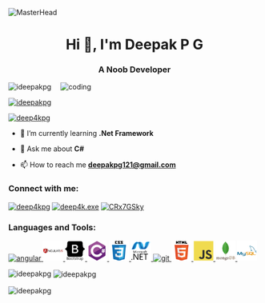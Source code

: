 ![MasterHead](https://media.giphy.com/media/aNqEFrYVnsS52/giphy.gif)


<h1 align="center">Hi 👋, I'm Deepak P G</h1>
<h3 align="center">A Noob Developer</h3>
<img align="right" alt="coding" width="400" src="https://media.giphy.com/media/3oKIPnAiaMCws8nOsE/giphy.gif">

<p align="left"> <img src="https://komarev.com/ghpvc/?username=ideepakpg&label=Profile%20views&color=0e75b6&style=flat" alt="ideepakpg" /> </p>

<p align="left"> <a href="https://github.com/ryo-ma/github-profile-trophy"><img src="https://github-profile-trophy.vercel.app/?username=ideepakpg" alt="ideepakpg" /></a> </p>

<p align="left"> <a href="https://twitter.com/deep4kpg" target="blank"><img src="https://img.shields.io/twitter/follow/deep4kpg?logo=twitter&style=for-the-badge" alt="deep4kpg" /></a> </p>

- 🌱 I’m currently learning **.Net Framework**

- 💬 Ask me about **C#**

- 📫 How to reach me **deepakpg121@gmail.com**

<h3 align="left">Connect with me:</h3>
<p align="left">
<a href="https://twitter.com/deep4kpg" target="blank"><img align="center" src="https://raw.githubusercontent.com/rahuldkjain/github-profile-readme-generator/master/src/images/icons/Social/twitter.svg" alt="deep4kpg" height="30" width="40" /></a>
<a href="https://instagram.com/deep4k.exe" target="blank"><img align="center" src="https://raw.githubusercontent.com/rahuldkjain/github-profile-readme-generator/master/src/images/icons/Social/instagram.svg" alt="deep4k.exe" height="30" width="40" /></a>
<a href="https://discord.gg/CRx7GSky" target="blank"><img align="center" src="https://raw.githubusercontent.com/rahuldkjain/github-profile-readme-generator/master/src/images/icons/Social/discord.svg" alt="CRx7GSky" height="30" width="40" /></a>
</p>

<h3 align="left">Languages and Tools:</h3>
<p align="left"> <a href="https://angular.io" target="_blank" rel="noreferrer"> <img src="https://angular.io/assets/images/logos/angular/angular.svg" alt="angular" width="40" height="40"/> </a> <a href="https://angular.io" target="_blank" rel="noreferrer"> <img src="https://raw.githubusercontent.com/devicons/devicon/master/icons/angularjs/angularjs-original-wordmark.svg" alt="angularjs" width="40" height="40"/> </a> <a href="https://getbootstrap.com" target="_blank" rel="noreferrer"> <img src="https://raw.githubusercontent.com/devicons/devicon/master/icons/bootstrap/bootstrap-plain-wordmark.svg" alt="bootstrap" width="40" height="40"/> </a> <a href="https://www.w3schools.com/cs/" target="_blank" rel="noreferrer"> <img src="https://raw.githubusercontent.com/devicons/devicon/master/icons/csharp/csharp-original.svg" alt="csharp" width="40" height="40"/> </a> <a href="https://www.w3schools.com/css/" target="_blank" rel="noreferrer"> <img src="https://raw.githubusercontent.com/devicons/devicon/master/icons/css3/css3-original-wordmark.svg" alt="css3" width="40" height="40"/> </a> <a href="https://dotnet.microsoft.com/" target="_blank" rel="noreferrer"> <img src="https://raw.githubusercontent.com/devicons/devicon/master/icons/dot-net/dot-net-original-wordmark.svg" alt="dotnet" width="40" height="40"/> </a> <a href="https://git-scm.com/" target="_blank" rel="noreferrer"> <img src="https://www.vectorlogo.zone/logos/git-scm/git-scm-icon.svg" alt="git" width="40" height="40"/> </a> <a href="https://www.w3.org/html/" target="_blank" rel="noreferrer"> <img src="https://raw.githubusercontent.com/devicons/devicon/master/icons/html5/html5-original-wordmark.svg" alt="html5" width="40" height="40"/> </a> <a href="https://developer.mozilla.org/en-US/docs/Web/JavaScript" target="_blank" rel="noreferrer"> <img src="https://raw.githubusercontent.com/devicons/devicon/master/icons/javascript/javascript-original.svg" alt="javascript" width="40" height="40"/> </a> <a href="https://www.mongodb.com/" target="_blank" rel="noreferrer"> <img src="https://raw.githubusercontent.com/devicons/devicon/master/icons/mongodb/mongodb-original-wordmark.svg" alt="mongodb" width="40" height="40"/> </a> <a href="https://www.mysql.com/" target="_blank" rel="noreferrer"> <img src="https://raw.githubusercontent.com/devicons/devicon/master/icons/mysql/mysql-original-wordmark.svg" alt="mysql" width="40" height="40"/> </a> </p>

<p><img align="left" src="https://github-readme-stats.vercel.app/api/top-langs?username=ideepakpg&show_icons=true&locale=en&layout=compact" alt="ideepakpg" /></p>

<p>&nbsp;<img align="center" src="https://github-readme-stats.vercel.app/api?username=ideepakpg&show_icons=true&locale=en" alt="ideepakpg" /></p>

<p><img align="center" src="https://github-readme-streak-stats.herokuapp.com/?user=ideepakpg&" alt="ideepakpg" /></p>
